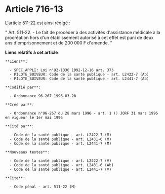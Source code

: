 # Article 716-13

L'article 511-22 est ainsi rédigé :

" Art. 511-22. - Le fait de procéder à des activités d'assistance médicale à la procréation hors d'un établissement autorisé
à cet effet est puni de deux ans d'emprisonnement et de 200 000 F d'amende. "

**Liens relatifs à cet article**

	**Liens**:

	  - SPEC_APPLI: Loi n°92-1336 1992-12-16 art. 373
	  - PILOTE_SUIVEUR: Code de la santé publique - art. L2422-7 (Ab)
	  - PILOTE_SUIVEUR: Code de la santé publique - art. L2441-7 (Ab)

	**Codifié par**:

	  - Ordonnance 96-267 1996-03-28

	**Créé par**:

	  - Ordonnance n°96-267 du 28 mars 1996 - art. 1 () JORF 31 mars 1996 en vigueur le 1er mai 1996

	**Cité par**:

	  - Code de la santé publique - art. L2422-7 (M)
	  - Code de la santé publique - art. L2431-6 (M)
	  - Code de la santé publique - art. L2441-7 (M)

	**Nouveaux textes**:

	  - Code de la santé publique - art. L2422-7 (V)
	  - Code de la santé publique - art. L2431-6 (Ab)
	  - Code de la santé publique - art. L2441-7 (V)

	**Cite**:

	  - Code pénal - art. 511-22 (M)
